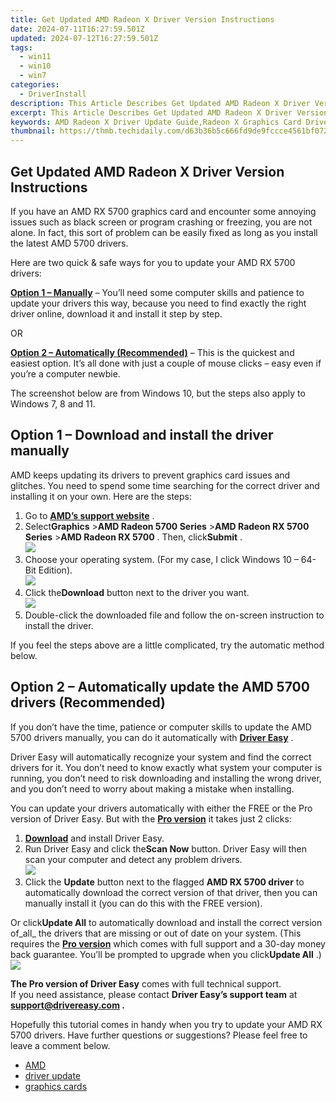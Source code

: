 ```yaml
---
title: Get Updated AMD Radeon X Driver Version Instructions
date: 2024-07-11T16:27:59.501Z
updated: 2024-07-12T16:27:59.501Z
tags:
  - win11
  - win10
  - win7
categories:
  - DriverInstall
description: This Article Describes Get Updated AMD Radeon X Driver Version Instructions
excerpt: This Article Describes Get Updated AMD Radeon X Driver Version Instructions
keywords: AMD Radeon X Driver Update Guide,Radeon X Graphics Card Drivers,Install AMD Radeon Driver Instructions,AMD Drivers Update Tutorial,Radeon X Software Updates & Troubleshooting,Latest Radeon Driver Release Notes,Radeon X Drivers Compatibility Guide
thumbnail: https://thmb.techidaily.com/d63b36b5c666fd9de9fccce4561bf07299ad84d3949b489b0214f6877268e346.png
---
```


## Get Updated AMD Radeon X Driver Version Instructions

 If you have an AMD RX 5700 graphics card and encounter some annoying issues such as black screen or program crashing or freezing, you are not alone. In fact, this sort of problem can be easily fixed as long as you install the latest AMD 5700 drivers.

 Here are two quick & safe ways for you to update your AMD RX 5700 drivers:

**[Option 1 – Manually](#option1)** – You’ll need some computer skills and patience to update your drivers this way, because you need to find exactly the right driver online, download it and install it step by step.

OR

**[Option 2 – Automatically (Recommended)](#option2)**  – This is the quickest and easiest option. It’s all done with just a couple of mouse clicks – easy even if you’re a computer newbie.

 The screenshot below are from Windows 10, but the steps also apply to Windows 7, 8 and 11.

## Option 1 – Download and install the driver manually

 AMD keeps updating its drivers to prevent graphics card issues and glitches. You need to spend some time searching for the correct driver and installing it on your own. Here are the steps:

1. Go to **[AMD’s support website](https://www.amd.com/en/support)**  .
2. Select**Graphics** \>**AMD Radeon 5700 Series** \>**AMD Radeon RX 5700 Series** \>**AMD Radeon RX 5700** . Then, click**Submit** .  
![](https://images.drivereasy.com/wp-content/uploads/2020/11/1-7.jpg)
3. Choose your operating system. (For my case, I click Windows 10 – 64-Bit Edition).  
![](https://images.drivereasy.com/wp-content/uploads/2020/11/2-10.jpg)
4. Click the**Download** button next to the driver you want.  
![](https://images.drivereasy.com/wp-content/uploads/2020/11/3-5.jpg)
5. Double-click the downloaded file and follow the on-screen instruction to install the driver.

 If you feel the steps above are a little complicated, try the automatic method below.

## Option 2 – Automatically update the AMD 5700 drivers (Recommended)

 If you don’t have the time, patience or computer skills to update the AMD 5700 drivers manually, you can do it automatically with **[Driver Easy](https://tools.techidaily.com/drivereasy/download/)**  .

 Driver Easy will automatically recognize your system and find the correct drivers for it. You don’t need to know exactly what system your computer is running, you don’t need to risk downloading and installing the wrong driver, and you don’t need to worry about making a mistake when installing.

 You can update your drivers automatically with either the FREE or the Pro version of Driver Easy. But with the **[Pro version](https://tools.techidaily.com/drivereasy/download/)**  it takes just 2 clicks:

1. **[Download](https://tools.techidaily.com/drivereasy/download/)**  and install Driver Easy.
2. Run Driver Easy and click the**Scan Now** button. Driver Easy will then scan your computer and detect any problem drivers.  
![](https://images.drivereasy.com/wp-content/uploads/2020/11/de-1-9.jpg)
3. Click the **Update**  button next to the flagged **AMD RX 5700 driver** to automatically download the correct version of that driver, then you can manually install it (you can do this with the FREE version).  

 Or click**Update All** to automatically download and install the correct version of_all_ the drivers that are missing or out of date on your system. (This requires the **[Pro version](https://tools.techidaily.com/drivereasy/download/)**  which comes with full support and a 30-day money back guarantee. You’ll be prompted to upgrade when you click**Update All** .)  
![](https://images.drivereasy.com/wp-content/uploads/2020/11/amd-5700-de-1.jpg)

**The Pro version of Driver Easy** comes with full technical support.  
 If you need assistance, please contact **Driver Easy’s support team** at **[support@drivereasy.com](mailto:support@drivereasy.com) .**

 Hopefully this tutorial comes in handy when you try to update your AMD RX 5700 drivers. Have further questions or suggestions? Please feel free to leave a comment below.

* [AMD](https://tools.techidaily.com/drivereasy/download/)
* [driver update](https://store.drivereasy.com/order/cart.php?PRODS=4731822&QTY=1&AFFILIATE=108875)
* [graphics cards](https://tools.techidaily.com/drivereasy/download/)

<ins class="adsbygoogle"
     style="display:block"
     data-ad-format="autorelaxed"
     data-ad-client="ca-pub-7571918770474297"
     data-ad-slot="1223367746"></ins>



<ins class="adsbygoogle"
     style="display:block"
     data-ad-client="ca-pub-7571918770474297"
     data-ad-slot="8358498916"
     data-ad-format="auto"
     data-full-width-responsive="true"></ins>




